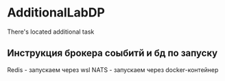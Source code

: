 # AdditionalLabDP
There's located additional task

## Инструкция брокера соыбитй и бд по запуску

Redis - запускаем через wsl
NATS - запускаем через docker-контейнер
